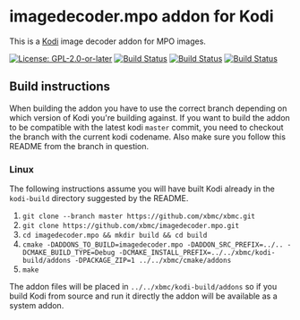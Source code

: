 # imagedecoder.mpo addon for Kodi

This is a [Kodi](http://kodi.tv) image decoder addon for MPO images.

[![License: GPL-2.0-or-later](https://img.shields.io/badge/License-GPL%20v2+-blue.svg)](LICENSE.md)
[![Build Status](https://travis-ci.org/xbmc/imagedecoder.mpo.svg?branch=Matrix)](https://travis-ci.org/xbmc/imagedecoder.mpo/branches)
[![Build Status](https://dev.azure.com/teamkodi/binary-addons/_apis/build/status/xbmc.imagedecoder.mpo?branchName=Matrix)](https://dev.azure.com/teamkodi/binary-addons/_build/latest?definitionId=27&branchName=Matrix)
[![Build Status](https://jenkins.kodi.tv/view/Addons/job/xbmc/job/imagedecoder.mpo/job/Matrix/badge/icon)](https://jenkins.kodi.tv/blue/organizations/jenkins/xbmc%2Fimagedecoder.mpo/branches/)

## Build instructions

When building the addon you have to use the correct branch depending on which version of Kodi you're building against.
If you want to build the addon to be compatible with the latest kodi `master` commit, you need to checkout the branch with the current kodi codename.
Also make sure you follow this README from the branch in question.

### Linux

The following instructions assume you will have built Kodi already in the `kodi-build` directory 
suggested by the README.

1. `git clone --branch master https://github.com/xbmc/xbmc.git`
2. `git clone https://github.com/xbmc/imagedecoder.mpo.git`
3. `cd imagedecoder.mpo && mkdir build && cd build`
4. `cmake -DADDONS_TO_BUILD=imagedecoder.mpo -DADDON_SRC_PREFIX=../.. -DCMAKE_BUILD_TYPE=Debug -DCMAKE_INSTALL_PREFIX=../../xbmc/kodi-build/addons -DPACKAGE_ZIP=1 ../../xbmc/cmake/addons`
5. `make`

The addon files will be placed in `../../xbmc/kodi-build/addons` so if you build Kodi from source and run it directly 
the addon will be available as a system addon.
